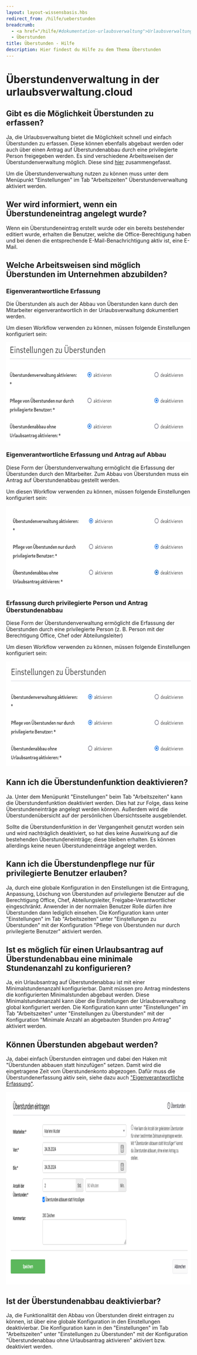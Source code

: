 ```yaml
---
layout: layout-wissensbasis.hbs
redirect_from: /hilfe/ueberstunden
breadcrumb:
  - <a href="/hilfe/#dokumentation-urlaubsverwaltung">Urlaubsverwaltung</a>
  - Überstunden
title: Überstunden - Hilfe
description: Hier findest du Hilfe zu dem Thema Überstunden
---
```


# Überstundenverwaltung in der urlaubsverwaltung.cloud

## Gibt es die Möglichkeit Überstunden zu erfassen?

Ja, die Urlaubsverwaltung bietet die Möglichkeit schnell und einfach Überstunden zu erfassen. Diese können ebenfalls abgebaut werden oder auch über einen Antrag auf Überstundenabbau durch eine privilegierte Person freigegeben werden. Es sind verschiedene Arbeitsweisen der Überstundenverwaltung möglich. Diese sind [hier](#welche-arbeitsweisen-sind-moeglich-ueberstunden-im-unternehmen-abzubilden) zusammengefasst.

Um die Überstundenverwaltung nutzen zu können muss unter dem Menüpunkt "Einstellungen" im Tab "Arbeitszeiten" Überstundenverwaltung aktiviert werden.

## Wer wird informiert, wenn ein Überstundeneintrag angelegt wurde?

Wenn ein Überstundeneintrag erstellt wurde oder ein bereits bestehender editiert
wurde, erhalten die Benutzer, welche die Office-Berechtigung haben und bei denen
die entsprechende E-Mail-Benachrichtigung aktiv ist, eine E-Mail.

## Welche Arbeitsweisen sind möglich Überstunden im Unternehmen abzubilden?

### Eigenverantwortliche Erfassung

Die Überstunden als auch der Abbau von Überstunden kann durch den Mitarbeiter eigenverantwortlich in der Urlaubsverwaltung dokumentiert werden.

Um diesen Workflow verwenden zu können, müssen folgende Einstellungen konfiguriert sein:

<p>
  <picture>
    <source srcset="eigenverantwortliche-ueberstunden-erfassung.avif" type="image/avif" />
    <source srcset="eigenverantwortliche-ueberstunden-erfassung.webp" type="image/webp" />
    <img
      src="eigenverantwortliche-ueberstunden-erfassung.png"
      alt="Konfiguration Eigenverantwortliche Überstunden Erfassung "
      decoding="async"
      loading="lazy"
      width="618"
      height="269"
    />
  </picture>
</p>

### Eigenverantwortliche Erfassung und Antrag auf Abbau

Diese Form der Überstundenverwaltung ermöglicht die Erfassung der Überstunden durch den Mitarbeiter. Zum Abbau von Überstunden muss ein Antrag auf Überstundenabbau gestellt werden.

Um diesen Workflow verwenden zu können, müssen folgende Einstellungen konfiguriert sein:

<p>
  <picture>
    <source srcset="ueberstunden-antrag.avif" type="image/avif" />
    <source srcset="ueberstunden-antrag.webp" type="image/webp" />
    <img
      src="ueberstunden-antrag.png"
      alt="Konfiguration Antrag auf Überstundenabbau"
      decoding="async"
      loading="lazy"
      width="631"
      height="227"
    />
  </picture>
</p>

### Erfassung durch privilegierte Person und Antrag Überstundenabbau

Diese Form der Überstundenverwaltung ermöglicht die Erfassung der Überstunden durch eine privilegierte Person (z. B. Person mit der Berechtigung Office, Chef oder Abteilungsleiter)

Um diesen Workflow verwenden zu können, müssen folgende Einstellungen konfiguriert sein:

<p>
  <picture>
    <source srcset="privilegierte-ueberstunden-erfassung.avif" type="image/avif" />
    <source srcset="privilegierte-ueberstunden-erfassung.webp" type="image/webp" />
    <img
      src="privilegierte-ueberstunden-erfassung.png"
      alt="Konfiguration Erfassung der Überstunden durch eine privilegierte Person"
      decoding="async"
      loading="lazy"
      width="622"
      height="284"
    />
  </picture>
</p>

## Kann ich die Überstundenfunktion deaktivieren?

Ja. Unter dem Menüpunkt "Einstellungen" beim Tab "Arbeitszeiten" kann die
Überstundenfunktion deaktiviert werden. Dies hat zur Folge, dass keine
Überstundeneinträge angelegt werden können. Außerdem wird die
Überstundenübersicht auf der persönlichen Übersichtsseite ausgeblendet.

Sollte die Überstundenfunktion in der Vergangenheit genutzt worden sein und wird
nachträglich deaktiviert, so hat dies keine Auswirkung auf die bestehenden
Überstundeneinträge; diese bleiben erhalten. Es können allerdings keine neuen
Überstundeneinträge angelegt werden.

## Kann ich die Überstundenpflege nur für privilegierte Benutzer erlauben?

Ja, durch eine globale Konfiguration in den Einstellungen ist die Eintragung, Anpassung, Löschung von Überstunden auf privilegierte Benutzer auf die Berechtigung Office, Chef, Abteilungsleiter, Freigabe-Verantwortlicher eingeschränkt. Anwender in der normalen Benutzer Rolle dürfen ihre Überstunden dann lediglich einsehen. Die Konfiguration kann unter "Einstellungen" im Tab "Arbeitszeiten" unter "Einstellungen zu Überstunden" mit der Konfiguration "Pflege von Überstunden nur durch privilegierte Benutzer" aktiviert werden.

## Ist es möglich für einen Urlaubsantrag auf Überstundenabbau eine minimale Stundenanzahl zu konfigurieren?

Ja, ein Urlaubsantrag auf Überstundenabbau ist mit einer Minimalstundenanzahl konfigurierbar. Damit müssen pro Antrag mindestens die konfigurierten Minimalstunden abgebaut werden. Diese Minimalstundenanzahl kann über die Einstellungen der Urlaubsverwaltung global konfiguriert werden. Die Konfiguration kann unter "Einstellungen" im Tab "Arbeitszeiten" unter "Einstellungen zu Überstunden" mit der Konfiguration "Minimale Anzahl an abgebauten Stunden pro Antrag" aktiviert werden.

## Können Überstunden abgebaut werden?

Ja, dabei einfach Überstunden eintragen und dabei den Haken mit "Überstunden abbauen statt hinzufügen" setzen. Damit wird die eingetragene Zeit vom Überstundenkonto abgezogen. Dafür muss die Überstundenerfassung aktiv sein, siehe dazu auch ["Eigenverantwortliche Erfassung"](#eigenverantwortliche-erfassung).

<p>
  <picture>
    <source srcset="abbau-ohne-antrag.avif" type="image/avif" />
    <source srcset="abbau-ohne-antrag.webp" type="image/webp" />
    <img
      src="abbau-ohne-antrag.png"
      alt="Abbau von Überstunden erfassen"
      decoding="async"
      loading="lazy"
      width="1203"
      height="523"
    />
  </picture>
</p>

## Ist der Überstundenabbau deaktivierbar?

Ja, die Funktionalität den Abbau von Überstunden direkt eintragen zu können, ist über eine globale Konfiguration in den Einstellungen deaktivierbar. Die Konfiguration kann in den "Einstellungen" im Tab "Arbeitszeiten" unter "Einstellungen zu Überstunden" mit der Konfiguration "Überstundenabbau ohne Urlaubsantrag aktivieren" aktiviert bzw. deaktiviert werden.
